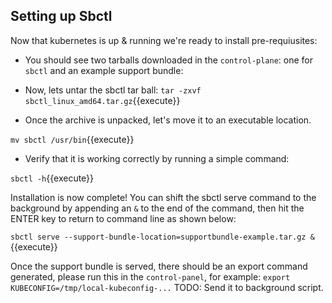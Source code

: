
## Setting up Sbctl

Now that kubernetes is up & running we're ready to install pre-requiusites:

* You should see two tarballs downloaded in the `control-plane`: one for `sbctl` and an example support bundle:

* Now, lets untar the sbctl tar ball:
`tar -zxvf sbctl_linux_amd64.tar.gz`{{execute}}

* Once the archive is unpacked, let's move it to an executable location.

`mv sbctl /usr/bin`{{execute}}

* Verify that it is working correctly by running a simple command:

`sbctl -h`{{execute}}

Installation is now complete! You can shift the sbctl serve command to the background by appending an `&` to the end of the command, then hit the ENTER key to return to command line as shown below:

`sbctl serve --support-bundle-location=supportbundle-example.tar.gz &`{{execute}}

Once the support bundle is served, there should be an export command generated, please run this in the `control-panel`, for example:
`export KUBECONFIG=/tmp/local-kubeconfig-...`
TODO: Send it to background script.